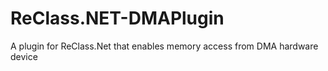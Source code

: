 # ReClass.NET-DMAPlugin
A plugin for ReClass.Net that enables memory access from DMA hardware device
